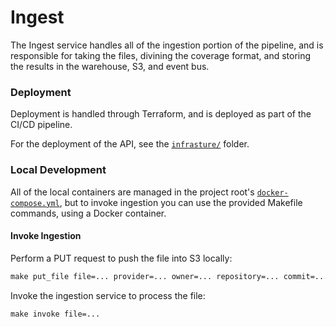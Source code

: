 # Ingest
The Ingest service handles all of the ingestion portion of the pipeline, and is responsible for taking the files, divining the coverage format, and storing the results in the warehouse, S3, and event bus.

### Deployment
Deployment is handled through Terraform, and is deployed as part of the CI/CD pipeline.

For the deployment of the API, see the [`infrasture/`](./infrastructure) folder.

### Local Development

All of the local containers are managed in the project root's [`docker-compose.yml`](../../docker-compose.yml), but to invoke ingestion you
can use the provided Makefile commands, using a Docker container.

#### Invoke Ingestion

Perform a PUT request to push the file into S3 locally:
```makefile
make put_file file=... provider=... owner=... repository=... commit=... pullRequest=... tag=... ref=... parent=...
```

Invoke the ingestion service to process the file:
```makefile
make invoke file=...
```